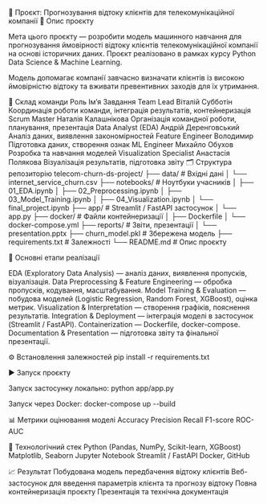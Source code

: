 🧠 Проєкт: Прогнозування відтоку клієнтів для телекомунікаційної компанії
📄 Опис проєкту

Мета цього проєкту — розробити модель машинного навчання для прогнозування ймовірності відтоку клієнтів телекомунікаційної компанії на основі історичних даних.
Проєкт реалізовано в рамках курсу Python Data Science & Machine Learning.

Модель допомагає компанії завчасно визначати клієнтів із високою ймовірністю відтоку та вживати превентивних заходів для їх утримання.

👥 Склад команди
Роль	Ім’я	Завдання
Team Lead	Віталій Субботін	Координація роботи команди, інтеграція результатів, контейнеризація
Scrum Master	Наталія Калашнікова	Організація командної роботи, планування, презентація
Data Analyst (EDA)	Андрій Деренговський	Аналіз даних, виявлення закономірностей
Feature Engineer	Володимир	Підготовка даних, створення ознак
ML Engineer	Михайло Обухов	Розробка та навчання моделей
Visualization Specialist	Анастасія Полякова	Візуалізація результатів, підготовка звіту
🗂️ Структура репозиторію
telecom-churn-ds-project/
├── data/                    # Вхідні дані
│   └── internet_service_churn.csv
├── notebooks/               # Ноутбуки учасників
│   ├── 01_EDA.ipynb
│   ├── 02_Preprocessing.ipynb
│   ├── 03_Model_Training.ipynb
│   ├── 04_Visualization.ipynb
│   └── final_project.ipynb
├── app/                     # Streamlit / FastAPI застосунок
│   └── app.py
├── docker/                  # Файли контейнеризації
│   ├── Dockerfile
│   └── docker-compose.yml
├── reports/                 # Звіти, презентації
│   └── presentation.pptx
├── churn_model.pkl          # Збережена модель
├── requirements.txt          # Залежності
└── README.md                 # Опис проєкту

🔬 Основні етапи реалізації

EDA (Exploratory Data Analysis) — аналіз даних, виявлення пропусків, візуалізація.
Data Preprocessing & Feature Engineering — обробка пропусків, кодування, масштабування.
Model Training & Evaluation — побудова моделей (Logistic Regression, Random Forest, XGBoost), оцінка метрик.
Visualization & Interpretation — створення графіків, пояснення результатів.
Integration & Deployment — інтеграція моделі в застосунок (Streamlit / FastAPI).
Containerization — Dockerfile, docker-compose.
Documentation & Presentation — підготовка звіту та фінальної презентації.

⚙️ Встановлення залежностей
pip install -r requirements.txt

▶️ Запуск проєкту

Запуск застосунку локально:
python app/app.py

Запуск через Docker:
docker-compose up --build

📊 Метрики оцінювання моделі
Accuracy
Precision
Recall
F1-score
ROC-AUC

🧩 Технологічний стек
Python (Pandas, NumPy, Scikit-learn, XGBoost)
Matplotlib, Seaborn
Jupyter Notebook
Streamlit / FastAPI
Docker, GitHub

📈 Результат
Побудована модель передбачення відтоку клієнтів
Веб-застосунок для введення параметрів клієнта та прогнозу відтоку
Повна контейнеризація проєкту
Презентація та технічна документація